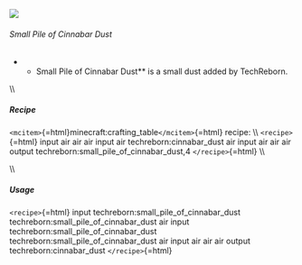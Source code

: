 ![](/mods/techreborn/small_pile_of_cinnabar_dust.png)

###### Small Pile of Cinnabar Dust

-   -   Small Pile of Cinnabar Dust** is a small dust added by
        TechReborn.

\\\\

##### Recipe

`<mcitem>`{=html}minecraft:crafting_table`</mcitem>`{=html} recipe: \\\\
`<recipe>`{=html} input air air air input air techreborn:cinnabar_dust
air input air air air output techreborn:small_pile_of_cinnabar_dust,4
`</recipe>`{=html} \\\\

\\\\

##### Usage

`<recipe>`{=html} input techreborn:small_pile_of_cinnabar_dust
techreborn:small_pile_of_cinnabar_dust air input
techreborn:small_pile_of_cinnabar_dust
techreborn:small_pile_of_cinnabar_dust air input air air air output
techreborn:cinnabar_dust `</recipe>`{=html}
